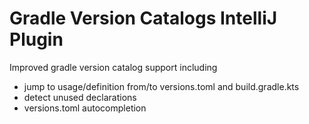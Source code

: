 # Gradle Version Catalogs IntelliJ Plugin

Improved gradle version catalog support including
- jump to usage/definition from/to versions.toml and build.gradle.kts
- detect unused declarations
- versions.toml autocompletion